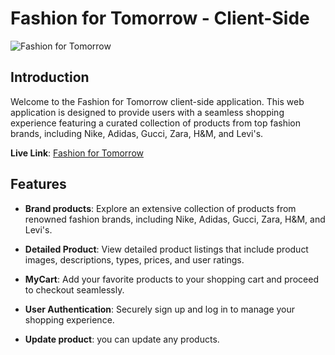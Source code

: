 # Fashion for Tomorrow - Client-Side

![Fashion for Tomorrow](https://i.ibb.co/vzWrqKF/Capture.png)

## Introduction

Welcome to the Fashion for Tomorrow client-side application. This web application is designed to provide users with a seamless shopping experience featuring a curated collection of products from top fashion brands, including Nike, Adidas, Gucci, Zara, H&M, and Levi's.

**Live Link**: [Fashion for Tomorrow](https://fashion-and-apparel-clie-1f725.web.app/)

## Features

- **Brand products**: Explore an extensive collection of products from renowned fashion brands, including Nike, Adidas, Gucci, Zara, H&M, and Levi's.

- **Detailed Product**: View detailed product listings that include product images, descriptions, types, prices, and user ratings.

- **MyCart**: Add your favorite products to your shopping cart and proceed to checkout seamlessly.

- **User Authentication**: Securely sign up and log in to manage your shopping experience.

- **Update product**: you can update any products.



